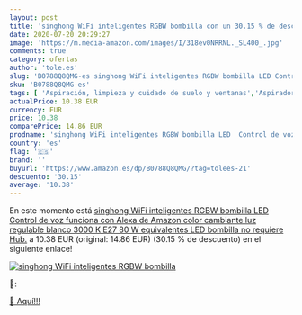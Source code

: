 ```yaml
---
layout: post
title: 'singhong WiFi inteligentes RGBW bombilla con un 30.15 % de descuento'
date: 2020-07-20 20:29:27
image: 'https://m.media-amazon.com/images/I/318ev0NRRNL._SL400_.jpg'
comments: true
category: ofertas
author: 'tole.es'
slug: 'B0788Q8QMG-es singhong WiFi inteligentes RGBW bombilla LED Control de...'
sku: 'B0788Q8QMG-es'
tags: [ 'Aspiración, limpieza y cuidado de suelo y ventanas','Aspiradoras','Bombillas','Bombillas Wi-Fi','Bombillas de color','Bombillas de uso específico','Bricolaje y herramientas','Enchufes estándar','Enchufes inteligentes y a control remoto','Enchufes y accesorios','Hogar y cocina','Iluminación','Iluminación de interior','Iluminación decorativa y para usos específicos de interior','Instalación eléctrica','Robots aspiradores','Tiras LED de interior','alexa', ]
actualPrice: 10.38 EUR
currency: EUR
price: 10.38
comparePrice: 14.86 EUR
prodname: 'singhong WiFi inteligentes RGBW bombilla LED  Control de voz  funciona con Alexa de Amazon   color cambiante luz regulable blanco  3000 K   E27  80 W equivalentes LED bombilla  no requiere Hub.'
country: 'es'
flag: '🇪🇸'
brand: ''
buyurl: 'https://www.amazon.es/dp/B0788Q8QMG/?tag=tolees-21'
descuento: '30.15'
average: '10.38'
---
```


En este momento está [singhong WiFi inteligentes RGBW bombilla LED  Control de voz  funciona con Alexa de Amazon   color cambiante luz regulable blanco  3000 K   E27  80 W equivalentes LED bombilla  no requiere Hub.](https://www.amazon.es/dp/B0788Q8QMG/?tag=tolees-21) a 10.38 EUR (original: 14.86 EUR) (30.15 %  de descuento) en el siguiente enlace!

[![singhong WiFi inteligentes RGBW bombilla](https://m.media-amazon.com/images/I/318ev0NRRNL._SL400_.jpg)](https://www.amazon.es/dp/B0788Q8QMG/?tag=tolees-21)

🔎:


[🛒 Aquí!!!](https://www.amazon.es/dp/B0788Q8QMG/?tag=tolees-21)

